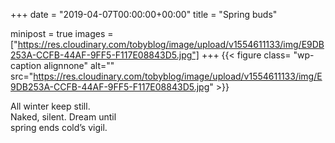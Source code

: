 +++
date = "2019-04-07T00:00:00+00:00"
title = "Spring buds"

minipost = true
images = ["https://res.cloudinary.com/tobyblog/image/upload/v1554611133/img/E9DB253A-CCFB-44AF-9FF5-F117E08843D5.jpg"]
+++
{{< figure class= "wp-caption alignnone" alt="" src="https://res.cloudinary.com/tobyblog/image/upload/v1554611133/img/E9DB253A-CCFB-44AF-9FF5-F117E08843D5.jpg" >}}

All winter keep still.<br>
Naked, silent. Dream until<br>
spring ends cold’s vigil.
